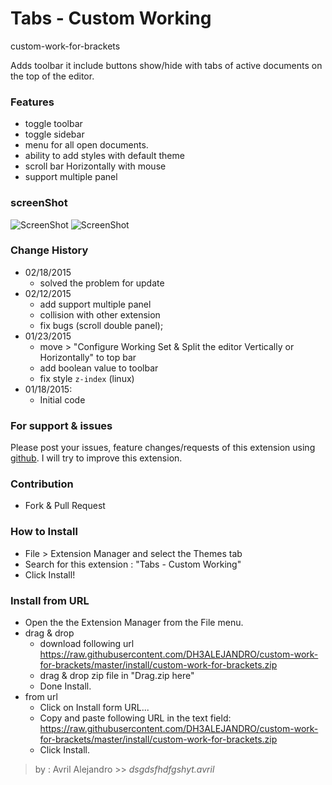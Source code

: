 # Tabs - Custom Working
custom-work-for-brackets

Adds toolbar it include buttons show/hide with tabs of active documents on the top of the editor.

### Features
* toggle toolbar
* toggle sidebar
* menu for all open documents.
* ability to add styles with default theme
* scroll bar Horizontally with mouse
* support multiple panel

### screenShot
![ScreenShot](https://raw.githubusercontent.com/DH3ALEJANDRO/custom-work-for-brackets/master/screenshoot/normal.png)
![ScreenShot](https://raw.githubusercontent.com/DH3ALEJANDRO/custom-work-for-brackets/master/screenshoot/total%20example.gif)

### Change History
* 02/18/2015
  * solved the problem for update
* 02/12/2015
   * add support multiple panel
   * collision with other extension
   * fix bugs (scroll double panel);
* 01/23/2015
   * move > "Configure Working Set & Split the editor Vertically or Horizontally" to top bar
   * add boolean value to toolbar
   * fix style `z-index` (linux)
* 01/18/2015:
   * Initial code

### For support & issues
Please post your issues, feature changes/requests of this extension using [github](https://github.com/DH3ALEJANDRO/custom-work-for-brackets/issues). I will try to improve this extension.

### Contribution
 - Fork & Pull Request

### How to Install
  - File > Extension Manager and select the Themes tab
  - Search for this extension : "Tabs - Custom Working"
  - Click Install!

### Install from URL
* Open the the Extension Manager from the File menu.
* drag & drop
   * download following url https://raw.githubusercontent.com/DH3ALEJANDRO/custom-work-for-brackets/master/install/custom-work-for-brackets.zip
   * drag & drop zip file in "Drag.zip here"
   * Done Install.
* from url
   * Click on Install form URL...
   * Copy and paste following URL in the text field: https://raw.githubusercontent.com/DH3ALEJANDRO/custom-work-for-brackets/master/install/custom-work-for-brackets.zip
   * Click Install.

> by : Avril Alejandro >> *dsgdsfhdfgshyt.avril*
